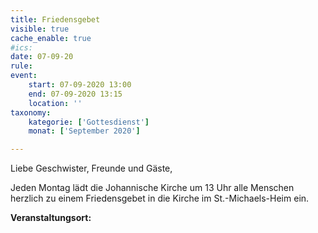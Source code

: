 ```yaml
---
title: Friedensgebet
visible: true
cache_enable: true
#ics: 
date: 07-09-20
rule: 
event:
	start: 07-09-2020 13:00
	end: 07-09-2020 13:15
	location: ''
taxonomy:
	kategorie: ['Gottesdienst']
	monat: ['September 2020']

---
```

Liebe Geschwister, Freunde und Gäste,

Jeden Montag lädt die Johannische Kirche um 13 Uhr alle Menschen herzlich zu einem Friedensgebet in die Kirche im St.-Michaels-Heim ein.



**Veranstaltungsort:** 

